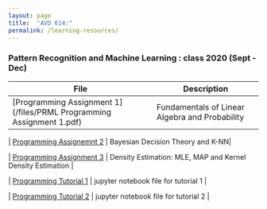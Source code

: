 ```yaml
---
layout: page
title:  "AVD 614:"
permalink: /learning-resources/
---
```

### Pattern Recognition and Machine Learning : class 2020 (Sept - Dec)

| File | Description   |
|-----------|-------------|
| [Programming Assignment 1](/files/PRML Programming Assignment 1.pdf) | Fundamentals of Linear Algebra and Probability |

| [Programming Assignemnt 2](/files/PRML_Programming_asst_2.pdf) | Bayesian Decision Theory and K-NN|

| [Programming Assignment 3](/files/PRML_Programming_asst_3.pdf) | Density Estimation: MLE, MAP and Kernel Density Estimation |

| [Programming Tutorial 1](https://www.dropbox.com/s/42ep20qd2ayeozt/Prog_Asst_1_tutorial.ipynb?dl=0) | jupyter notebook file for tutorial 1 |

| [Programming Tutorial 2](https://www.dropbox.com/s/10wwpymcahalcxp/Programming%20assignment%202_tutorial.ipynb?dl=0) | jupyter notebook file for tutorial 2 |

